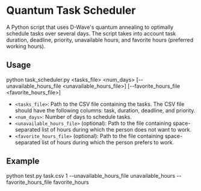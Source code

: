 # Quantum Task Scheduler

A Python script that uses D-Wave's quantum annealing to optimally schedule tasks over several days. The script takes into account task duration, deadline, priority, unavailable hours, and favorite hours (preferred working hours).

## Usage

python task_scheduler.py <tasks_file> <num_days> [--unavailable_hours_file <unavailable_hours_file>] [--favorite_hours_file <favorite_hours_file>]

- `<tasks_file>`: Path to the CSV file containing the tasks. The CSV file should have the following columns: task, duration, deadline, and priority.
- `<num_days>`: Number of days to schedule tasks.
- `<unavailable_hours_file>` (optional): Path to the file containing space-separated list of hours during which the person does not want to work.
- `<favorite_hours_file>` (optional): Path to the file containing space-separated list of hours during which the person prefers to work.

## Example

python test.py task.csv 1 --unavailable_hours_file unavailable_hours --favorite_hours_file favorite_hours